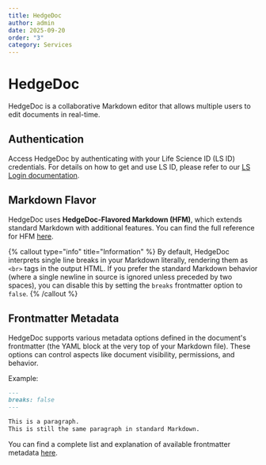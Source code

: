 ```yaml
---
title: HedgeDoc
author: admin
date: 2025-09-20
order: "3"
category: Services
---
```


# HedgeDoc

HedgeDoc is a collaborative Markdown editor that allows multiple users to edit documents in
real-time.

## Authentication

Access HedgeDoc by authenticating with your Life Science ID (LS ID) credentials. For details
on how to get and use LS ID, please refer to our [LS Login documentation](../docs/ls_login).

## Markdown Flavor

HedgeDoc uses **HedgeDoc-Flavored Markdown (HFM)**, which extends standard Markdown with additional
features. You can find the full reference for HFM
[here](https://docs.hedgedoc.org/references/hfm/).

{% callout type="info" title="Information" %}
By default, HedgeDoc interprets single line breaks in your Markdown literally, rendering them as
`<br>` tags in the output HTML. If you prefer the standard Markdown behavior (where a single
newline in source is ignored unless preceded by two spaces), you can disable this by setting the
`breaks` frontmatter option to `false`.
{% /callout %}

## Frontmatter Metadata

HedgeDoc supports various metadata options defined in the document's frontmatter (the YAML block at
the very top of your Markdown file). These options can control aspects like document visibility,
permissions, and behavior.

Example:

```markdown
---
breaks: false
---

This is a paragraph.
This is still the same paragraph in standard Markdown.
```

You can find a complete list and explanation of available frontmatter metadata
[here](https://docs.hedgedoc.org/references/yaml-metadata/).
